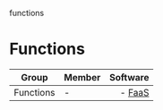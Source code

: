 functions
# Functions

| Group   |      Member      |  Software |
|----------|:-------------|------:|
| Functions | - | - [FaaS](https://github.com/openfaas/faas) |
